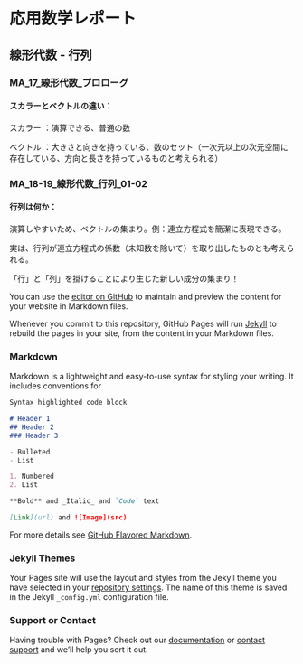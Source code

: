 # 応用数学レポート

## 線形代数 - 行列

### MA_17_線形代数_プロローグ
#### スカラーとベクトルの違い：

スカラー  ：演算できる、普通の数
 
ベクトル  ：大きさと向きを持っている、数のセット（一次元以上の次元空間に存在している、方向と長さを持っているものと考えられる）

### MA_18-19_線形代数_行列_01-02
#### 行列は何か：

演算しやすいため、ベクトルの集まり。例：連立方程式を簡潔に表現できる。

実は、行列が連立方程式の係数（未知数を除いて）を取り出したものとも考えられる。

「行」と「列」を掛けることにより生じた新しい成分の集まり！







You can use the [editor on GitHub](https://github.com/raylauxes/raylauxes.github.io/edit/main/index.md) to maintain and preview the content for your website in Markdown files.

Whenever you commit to this repository, GitHub Pages will run [Jekyll](https://jekyllrb.com/) to rebuild the pages in your site, from the content in your Markdown files.

### Markdown

Markdown is a lightweight and easy-to-use syntax for styling your writing. It includes conventions for

```markdown
Syntax highlighted code block

# Header 1
## Header 2
### Header 3

- Bulleted
- List

1. Numbered
2. List

**Bold** and _Italic_ and `Code` text

[Link](url) and ![Image](src)
```

For more details see [GitHub Flavored Markdown](https://guides.github.com/features/mastering-markdown/).

### Jekyll Themes

Your Pages site will use the layout and styles from the Jekyll theme you have selected in your [repository settings](https://github.com/raylauxes/raylauxes.github.io/settings). The name of this theme is saved in the Jekyll `_config.yml` configuration file.

### Support or Contact

Having trouble with Pages? Check out our [documentation](https://docs.github.com/categories/github-pages-basics/) or [contact support](https://github.com/contact) and we’ll help you sort it out.
